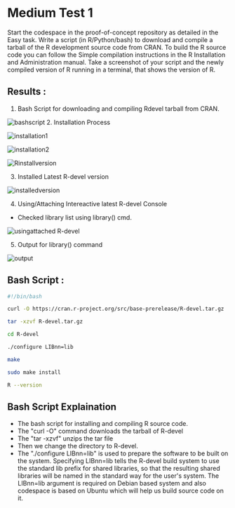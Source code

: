 # Medium Test 1
Start the codespace in the proof-of-concept repository as detailed in the Easy task. Write a script (in R/Python/bash) to download and compile a tarball of the R development source code from CRAN. To build the R source code you can follow the Simple compilation instructions in the R Installation and Administration manual. Take a screenshot of your script and the newly compiled version of R running in a terminal, that shows the version of R.​

## Results :

1. Bash Script for downloading and compiling Rdevel tarball from CRAN.

![bashscript](https://user-images.githubusercontent.com/72031540/226259234-b49ec563-faba-4828-9c4e-66c7d97a7cdc.png)
2. Installation Process

![installation1](https://user-images.githubusercontent.com/72031540/226259357-fc375f51-8419-45ec-a82c-8e6f40e59a26.png)

![installation2](https://user-images.githubusercontent.com/72031540/226259633-a2b156ff-90b2-4bf1-aee4-17904ab178db.png)


![Rinstallversion](https://user-images.githubusercontent.com/72031540/226259750-b86934ab-a32e-4aa9-a598-6b1d941b5c87.png)

3. Installed Latest R-devel version

![installedversion](https://user-images.githubusercontent.com/72031540/226259295-f1ed19e2-a838-43f2-8972-3810046ec4ca.png)

4. Using/Attaching Intereactive latest R-devel Console
- Checked library list using library() cmd.

![usingattached R-devel](https://user-images.githubusercontent.com/72031540/226259728-99186eee-5424-4c91-a930-3d21073e73e9.png)

5. Output for library() command

![output](https://user-images.githubusercontent.com/72031540/226259672-088b6d9a-f6b4-4bb8-9a95-5281f50a1081.png)

## Bash Script :

```bash
#!/bin/bash

curl -O https://cran.r-project.org/src/base-prerelease/R-devel.tar.gz

tar -xzvf R-devel.tar.gz

cd R-devel

./configure LIBnn=lib

make

sudo make install

R --version

```

## Bash Script Explaination

- The bash script for installing and compiling R source code.
- The "curl -O" command downloads the tarball of R-devel
- The "tar -xzvf" unzips the tar file
- Then we change the directory to R-devel.
- The "./configure LIBnn=lib" is used to prepare the software to be built on the system. Specifying LIBnn=lib tells the R-devel build system to use the standard lib prefix for shared libraries, so that the
resulting shared libraries will be named in the standard way for the user's system. The LIBnn=lib
argument is required on Debian based system and also codespace is based on Ubuntu which will help
us build source code on it.
